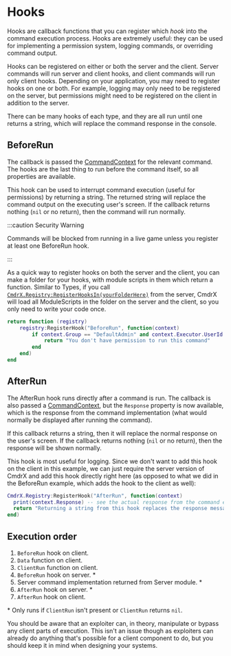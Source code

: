 # Hooks

Hooks are callback functions that you can register which _hook_ into the command execution process. Hooks are extremely useful: they can be used for implementing a permission system, logging commands, or overriding command output.

Hooks can be registered on either or both the server and the client. Server commands will run server and client hooks, and client commands will run only client hooks. Depending on your application, you may need to register hooks on one or both. For example, logging may only need to be registered on the server, but permissions might need to be registered on the client in addition to the server.

There can be many hooks of each type, and they are all run until one returns a string, which will replace the command response in the console.

## BeforeRun

The callback is passed the [CommandContext](/api/CommandContext) for the relevant command. The hooks are the last thing to run before the command itself, so all properties are available.

This hook can be used to interrupt command execution (useful for permissions) by returning a string. The returned string will replace the command output on the executing user's screen. If the callback returns nothing (`nil` or no return), then the command will run normally.

:::caution Security Warning

Commands will be blocked from running in a live game unless you register at least one BeforeRun hook.

:::

As a quick way to register hooks on both the server and the client, you can make a folder for your hooks, with module scripts in them which return a function. Similar to Types, if you call [`CmdrX.Registry:RegisterHooksIn(yourFolderHere)`](/api/Registry#RegisterHooksIn) from the server, CmdrX will load all ModuleScripts in the folder on the server and the client, so you only need to write your code once.

```lua title="A ModuleScript inside your hooks folder."
return function (registry)
	registry:RegisterHook("BeforeRun", function(context)
		if context.Group == "DefaultAdmin" and context.Executor.UserId ~= game.CreatorId then
			return "You don't have permission to run this command"
		end
	end)
end
```

## AfterRun

The AfterRun hook runs directly after a command is run. The callback is also passed a [CommandContext](/api/CommandContext), but the `Response` property is now available, which is the response from the command implementation (what would normally be displayed after running the command).

If this callback returns a string, then it will replace the normal response on the user's screen. If the callback returns nothing (`nil` or no return), then the response will be shown normally.

This hook is most useful for logging. Since we don't want to add this hook on the client in this example, we can just require the server version of CmdrX and add this hook directly right here (as opposed to what we did in the BeforeRun example, which adds the hook to the client as well):

```lua
CmdrX.Registry:RegisterHook("AfterRun", function(context)
  print(context.Response) -- see the actual response from the command execution
  return "Returning a string from this hook replaces the response message with this text"
end)
```

## Execution order

1. `BeforeRun` hook on client.
2. `Data` function on client.
3. `ClientRun` function on client.
4. `BeforeRun` hook on server. \*
5. Server command implementation returned from Server module. \*
6. `AfterRun` hook on server. \*
7. `AfterRun` hook on client.

\* Only runs if `ClientRun` isn't present or `ClientRun` returns `nil`.

You should be aware that an exploiter can, in theory, manipulate or bypass any client parts of execution. This isn't an issue though as exploiters can already do anything that's possible for a client component to do, but you should keep it in mind when designing your systems.

